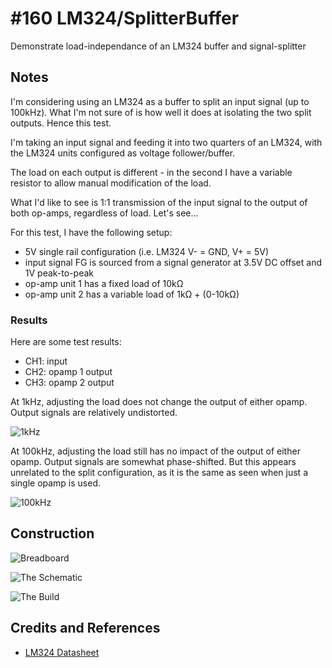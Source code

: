# #160 LM324/SplitterBuffer

Demonstrate load-independance of an LM324 buffer and signal-splitter


## Notes

I'm considering using an LM324 as a buffer to split an input signal (up to 100kHz).
What I'm not sure of is how well it does at isolating the two split outputs. Hence this test.

I'm taking an input signal and feeding it into two quarters of an LM324,
with the LM324 units configured as voltage follower/buffer.

The load on each output is different - in the second I have a variable resistor to allow manual modification of the load.

What I'd like to see is 1:1 transmission of the input signal to the output of both op-amps, regardless of load.
Let's see...

For this test, I have the following setup:
* 5V single rail configuration (i.e. LM324 V- = GND, V+ = 5V)
* input signal FG is sourced from a signal generator at 3.5V DC offset and 1V peak-to-peak
* op-amp unit 1 has a fixed load of 10kΩ
* op-amp unit 2 has a variable load of 1kΩ + (0-10kΩ)

### Results

Here are some test results:
* CH1: input
* CH2: opamp 1 output
* CH3: opamp 2 output

At 1kHz, adjusting the load does not change the output of either opamp. Output signals are relatively undistorted.

![1kHz](./assets/SplitterBuffer_1kHz.gif?raw=true)

At 100kHz, adjusting the load still has no impact of the output of either opamp.
Output signals are somewhat phase-shifted. But this appears unrelated to the split configuration,
as it is the same as seen when just a single opamp is used.

![100kHz](./assets/SplitterBuffer_100kHz.gif?raw=true)

## Construction

![Breadboard](./assets/SplitterBuffer_bb.jpg?raw=true)

![The Schematic](./assets/SplitterBuffer_schematic.jpg?raw=true)

![The Build](./assets/SplitterBuffer_build.jpg?raw=true)

## Credits and References
* [LM324 Datasheet](https://www.futurlec.com/Linear/LM324N.shtml)

